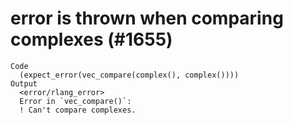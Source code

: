 # error is thrown when comparing complexes (#1655)

    Code
      (expect_error(vec_compare(complex(), complex())))
    Output
      <error/rlang_error>
      Error in `vec_compare()`:
      ! Can't compare complexes.

